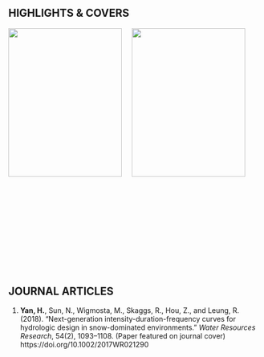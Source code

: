 ## HIGHLIGHTS & COVERS
<a href="https://doi.org/10.1002/2017WR021290" style="text-decoration:none"><img src="https://image.ibb.co/bwqUad/wrr.png" class="image2"  width="225.55" height="295.75" align="left" border="0" style="border-style: none;"> </a> &emsp;
<a href="https://link.springer.com/chapter/10.1007/978-3-319-43744-6_7" style="text-decoration:none"><img src="https://image.ibb.co/jKU3kd/rse.png" class="image2"  width="225.55" height="295.75"  border="0" style="border-style: none;"> </a> 


<br /> <br /> <br /> <br /> <br /> <br /> <br /> <br /> <br /> <br /> 
## JOURNAL ARTICLES 
<ol reversed>
  <li><strong>Yan, H.</strong>, Sun, N., Wigmosta, M., Skaggs, R., Hou, Z., and Leung, R. (2018). “Next-generation intensity-duration-frequency curves for hydrologic design in snow-dominated environments.” <em>Water Resources Research</em>, 54(2), 1093–1108. (Paper featured on journal cover) https://doi.org/10.1002/2017WR021290</li>






</ol>

